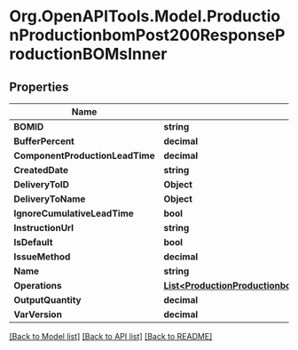 # Org.OpenAPITools.Model.ProductionProductionbomPost200ResponseProductionBOMsInner

## Properties

Name | Type | Description | Notes
------------ | ------------- | ------------- | -------------
**BOMID** | **string** |  | [optional] 
**BufferPercent** | **decimal** |  | [optional] 
**ComponentProductionLeadTime** | **decimal** |  | [optional] 
**CreatedDate** | **string** |  | [optional] 
**DeliveryToID** | **Object** |  | [optional] 
**DeliveryToName** | **Object** |  | [optional] 
**IgnoreCumulativeLeadTime** | **bool** |  | [optional] 
**InstructionUrl** | **string** |  | [optional] 
**IsDefault** | **bool** |  | [optional] 
**IssueMethod** | **decimal** |  | [optional] 
**Name** | **string** |  | [optional] 
**Operations** | [**List&lt;ProductionProductionbomPost200ResponseProductionBOMsInnerOperationsInner&gt;**](ProductionProductionbomPost200ResponseProductionBOMsInnerOperationsInner.md) |  | [optional] 
**OutputQuantity** | **decimal** |  | [optional] 
**VarVersion** | **decimal** |  | [optional] 

[[Back to Model list]](../README.md#documentation-for-models) [[Back to API list]](../README.md#documentation-for-api-endpoints) [[Back to README]](../README.md)

